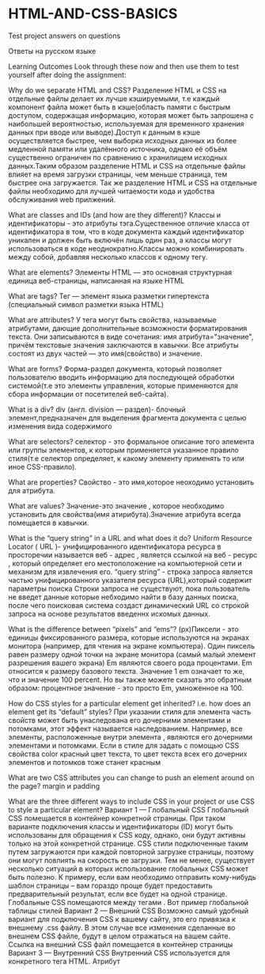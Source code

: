 # HTML-AND-CSS-BASICS
Test project answers on questions

Ответы на русском языке

Learning Outcomes
Look through these now and then use them to test yourself after doing the assignment:

Why do we separate HTML and CSS?
Разделение HTML и CSS на отдельные файлы делает их лучше кэшируемыми, т.е каждый компонент файла может быть в кэше(область памяти с быстрым доступом, содержащая информацию, которая может быть запрошена с наибольшей вероятностью, используемая для временного хранения данных при вводе или выводе).Доступ к данным в кэше осуществляется быстрее, чем выборка исходных данных из более медленной памяти или удалённого источника, однако её объём существенно ограничен по сравнению с хранилищем исходных данных.Таким образом разделение HTML и CSS на отдельные файлы влияет на время загрузки страницы, чем меньше страница, тем быстрее она загружается. Так же разделение HTML и CSS на отдельные файлы необходимо для лучшей читаемости кода и удобства обслуживания web прилжений.

What are classes and IDs (and how are they different)?
Классы и идентификаторы - это атрибуты тэга.Существенное отличие класса от идентификатора в том, что в коде документа каждый идентификатор уникален и должен быть включён лишь один раз, а классы могут использоваться в коде неоднократно.Классы можно комбинировать между собой, добавляя несколько классов к одному тегу.
 
What are elements?
Элементы HTML — это основная структурная единица веб-страницы, написанная на языке HTML

What are tags?
Тег — элемент языка разметки гипертекста (специальный символ разметки языка HTML)

What are attributes?
У тега могут быть свойства, называемые атрибутами, дающие дополнительные возможности форматирования текста. Они записываются в виде сочетания: имя атрибута="значение", причём текстовые значения заключаются в кавычки.
Все атрибуты состоят из двух частей — это имя(свойство) и значение.

What are forms?
Форма-раздел документа, который позволяет пользователю вводить информацию для последующей обработки системой(т.е это элементы управления, которые применяются для сбора информации от посетителей веб-сайта).

What is a div?
div (англ. division — раздел)- блочный элемент,предназначен для выделения фрагмента документа с целью изменения вида содержимого 

What are selectors?
селектор - это формальное описание того элемента или группы элементов, к которым применяется указанное правило стиля(т.е селектор определяет, к какому элементу применять то или иное CSS-правило).

What are properties?
Свойство - это имя,которое неоходимо установить для атрибута.

What are values?
Значение-это значение , которое необходимо установить для свойства(имя атирибута).Значение атрибута всегда помещается в кавычки.

What is the “query string” in a URL and what does it do?
Uniform Resource Locator ( URL )- унифицированного идентификатора ресурса в просторечии называется веб - адрес , является ссылкой на веб - ресурс , который определяет его местоположение на компьютерной сети и механизм для извлечения его.
“query string” - строка запроса является частью унифицированного указателя ресурса (URL),который содержит параметры поиска
Строки запроса не существуют, пока пользователь не введет данные которые небходимо найти в базу данных поиска, после чего поисковая система создаст динамический URL со строкой запроса на основе результатов введеннх искомых данных.

What is the difference between “pixels” and “ems”?
(px)Пиксели - это единицы фиксированного размера, которые используются на экранах монитора (например, для чтения на экране компьютера). Один пиксель равен размеру одной точки на экране монитора (самый малый элемент разрешения вашего экрана)
Em являются своего рода процентами. Em относится к размеру базового текста. Значение 1 em означает то же, что и значение 100 percent. Но вы также можете сказать это обратным образом: процентное значение - это просто Em, умноженное на 100.

How do CSS styles for a particular element get inherited? i.e. how does an element get its “default” styles?
При указании стиля для элемента часть свойств может быть унаследована его дочерними элементами и потомками, этот эффект называется наследованием.
Например, все элементы, расположенные внутри элемента <body>, являются его дочерними элементами и потомками. Если в стиле для <body> задать с помощью CSS свойства color красный цвет текста, то цвет текста всех его дочерних элементов и потомков тоже станет красным

What are two CSS attributes you can change to push an element around on the page?
margin и padding

What are the three different ways to include CSS in your project or use CSS to style a particular element?
Вариант 1 — Глобальный CSS
Глобальный CSS помещается в контейнер <head> конкретной страницы. При таком варианте подключения классы и идентификаторы (ID) могут быть использованы для обращения к CSS коду, однако, они будут активны только на этой конкретной странице. CSS стили подключенные таким путем загружаются при каждой повторной загрузке страницы, поэтому они могут повлиять на скорость ее загрузки. Тем не менее, существует несколько ситуаций в которых использование глобальных CSS может быть полезно. К примеру, если вам необходимо отправить кому-нибудь шаблон страницы – вам гораздо проще будет предоставить предварительный результат, если все будет на одной странице. Глобальные CSS помещаются между тегами <style></style>. Вот пример глобальной таблицы стилей
Вариант 2 — Внешний CSS
Возможно самый удобный вариант для подключения CSS к вашему сайту, это его привязка к внешнему .css файлу. В этом случае все изменения сделанные во внешнем CSS файле, будут в целом отражаться на вашем сайте. Ссылка на внешний CSS файл помещается в контейнер <head> страницы
Вариант 3 — Внутренний CSS
Внутренний CSS используется для конкретного тега HTML. Атрибут <style> используется для настройки этого тега. Этот вариант подключения CSS не является рекомендованным, так как в этом случае необходимо настраивать каждый тег HTML по отдельности. К тому же управление вашим сайтом может стать довольно трудным, если вы будете использовать только внутренний CSS. Однако в некоторых случаях этот способ может быть весьма полезным. К примеру, в случае если у вас нет доступа к CSS файлам, или вам необходимо применить правила только для одного элемента.

What is the “default stylesheet” or “user agent stylesheet”?
Это набор правил CSS, встроенныx в браузер(таблица стилей по умолчанию)для стандартного отображения HTML странии. 

Why use a CSS reset file?
Для того, чтобы убрать таблицу стилей по умолчанию и задать свои стили.В разных браузерах HTML документ с таблицей стилей по умолчанию отображается по разному.

Anwers in english

Why do we separate HTML and CSS?
Efficiency and maintenance 'cost'. By keeping a separate CSS file it's possible to apply a single property/value to millions of classes/ID's/elements across thousands of separate HTML pages.

If individual styling had to be entered on every <p> tag on the BBC News website for instance, thousands of man hours would be wasted every month on the tedious task, let alone when any styling changes need to be made.

What are classes and IDs (and how are they different)?
Classes and ID's are both types of attribute that can be applied to HTML elements and can then be used to apply CSS to those elements.

Classes can be applied to multiple elements whereas IDs should only be applied to one specific element (not a type of element, just one single element)

Technically, you can actually apply multiple versions of the same ID attribute, there's nothing physically stopping you - it's just a near certainty that something will break on all but the most simple site and you'll be sad in the knowledge that you're creating invalid HTML.

So the rule is 'don't do it because it's wrong and you'll face problems' rather than 'you can physically put it on more than one'.

What are elements?
HTML elements are the basic building blocks of the HTML Document and consist of a start tag, content and an end tag.

Example elements: div, p, nav, section, a, img and footer.

What are tags?
Tags are the 'words' of the HTML 'language'. Tags consist of an opening angle bracket < the element name and a closing >. Example <p>.

What are attributes?
Attributes provide extra information about an HTML element. Attributes are always placed inside the <> of the start tag and have the form name="value".

What are forms?
A form is something that collects user input. Forms contain form elements like input boxes and radio buttons which allow different ways to collect user input.

What is a div?
A div is simply a type of HTML Element that acts like a container to hold the content within. It is used to divide the HTML document into sections and can be used to apply CSS to very large or very specific sections of the HTML document.

What are selectors?
Selectors are found in CSS. They are used to 'select' an HTML element/ID/class.

In the purest sense, they are elements/IDs/classes. For instance, the element/tag <p> can be 'selected' in CSS simply as p.

An ID would be prefixed by a # and a class would be prefixed with a .. These examples might make things clearer: ID #someID Class .someClass

What are properties?
Properties are found in CSS. They form part of the 'declaration block' along with 'values' and they come after the selector.

I find them hard to define without an example as a property is simply a 'thing' that can be applied to the selector (and by extension the element/ID/class) which when paired to a value will cause the element/ID/class to be altered in some way.

Here is an example:

selector {property:value;}

p {font-size:12px}

What are values?
With the last answer in mind, the value is the amount of the property to apply.

What is the "query string" in a URL and what does it do?
The standard definition is:

a query string is the part of a uniform resource locator (URL) containing data that does not fit conveniently into a hierarchical path structure. The query string commonly includes fields added to a base URI by a Web browser or other client application.

In the most specific sense it is a method of passing data to the 'appication' powering a website/webapp.

It can do a myrid of things from tracking URL clicks to passing form input to the 'backend'.

What is the difference between "pixels" and "ems"?
Pixels are an absolute measure and ems are a relative measure.

Ems are measured relative to the parent div, or to the HTML element, or to the browser defaults of the properties aren't included in the HTML document/CSS.

Pixels are exactly what they sound like, a font size of 16px will display 16px high on all screens. The problem comes when different screens have different sizes and pixel densities.

How do CSS styles for a particular element get inherited? ie. how does an element get its "default" styles?
The browser will have a default stylesheet which applies various declarations to the elements.

If this question is about how CSS inheritance is applied, the answer is too long for here and you can instead look here for more info.

What are two CSS attributes you can change to push an element around on the page?
Margin and padding are the basic ones. But you could also use position (and additional properties) or even translate to name two others.

What are the three different ways to include CSS in your project or use CSS to style a particular element?
Inline: Placed directly within the start tag of an HTML element as an 'attribute' and will be automatically applied.

Internal: Placed within <style> tags within the same HTML document as the elements (usually in the <head> section) and will be automatically applied.

External: Placed in a seperate text files save as .css and included/applied via a specifically formatted link in the <head> section.

What is the "default stylesheet" or "user agent stylesheet"?
It's simply a set of CSS rules that are inbuilt into the browser and which give HTML elements some default styling.

Why use a CSS reset file?
To neutralise the default stylesheet and allow you to start completely from a blank page. This can be useful in avoiding different browsers causing your markup to display differently.

